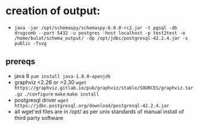 # creation of output:
* `java -jar /opt/schemaspy/schemaspy-6.0.0-rc2.jar -t pgsql -db drugcomb --port 5432 -u postgres -host localhost -p test2test -o /home/bulat/schema_output/ -dp /opt/jdbc/postgresql-42.2.4.jar -s public -Tsvg`
## prereqs
* java 8 `yum install java-1.8.0-openjdk`
* graphviz <2.26 or >2.30 `wget https://graphviz.gitlab.io/pub/graphviz/stable/SOURCES/graphviz.tar.gz` `./configure` `make` `make install`
* postgresql driver `wget https://jdbc.postgresql.org/download/postgresql-42.2.4.jar`
* all wget'ed files are in /opt/ as per unix standards of manual install of third party software
